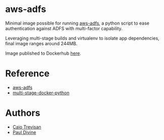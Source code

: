 # aws-adfs

Minimal image possible for running [aws-adfs](https://pypi.org/project/aws-adfs/), a python script to ease authentication against ADFS with multi-factor capability.

Leveraging multi-stage builds and virtualenv to isolate app dependencies, final image ranges around 244MB.

Image published to Dockerhub [here]().

# Reference

- [aws-adfs](https://pypi.org/project/aws-adfs/)
- [multi-stage-docker-python](https://pythonspeed.com/articles/multi-stage-docker-python/)

# Authors

- [Caio Trevisan](https://github.com/caiocezart)
- [Paul Divine](https://github.com/pkdcloud)
